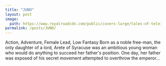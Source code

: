 ```yaml
---
title: "JUNO"
layout: post
image:
  path: https://www.royalroadcdn.com/public/covers-large/tales-of-teleios-aadax4webre.jpg
permalink: /posts/JUNO/
---
```

Action, Adventure, Female Lead, Low Fantasy
Born as a noble free-man, the only daughter of a lord, Arete of Syracuse was an ambitious young woman who would do anything to succeed her father's position. One day, her father was exposed of his secret movement attempted to overthrow the emperor...